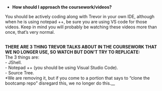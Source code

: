 - **How should I approach the coursework/videos?**

You should be actively coding along with Trevor in your own IDE, although when he is using notepad ++, be sure you are using VS code for those videos. Keep in mind you will probably be watching these videos more than once, that’s very normal.

\
**THERE ARE 3 THING TREVOR TALKS ABOUT IN THE COURSEWORK THAT WE NO LONGER USE, SO WATCH BUT DON’T TRY TO REPLICATE:**\
The 3 things are:\
\- JShell.\
\- Notepad ++ (you should be using Visual Studio Code).\
\- Source Tree.\
\*We are removing it, but if you come to a portion that says to “clone the bootcamp repo” disregard this, we no longer do this.__
